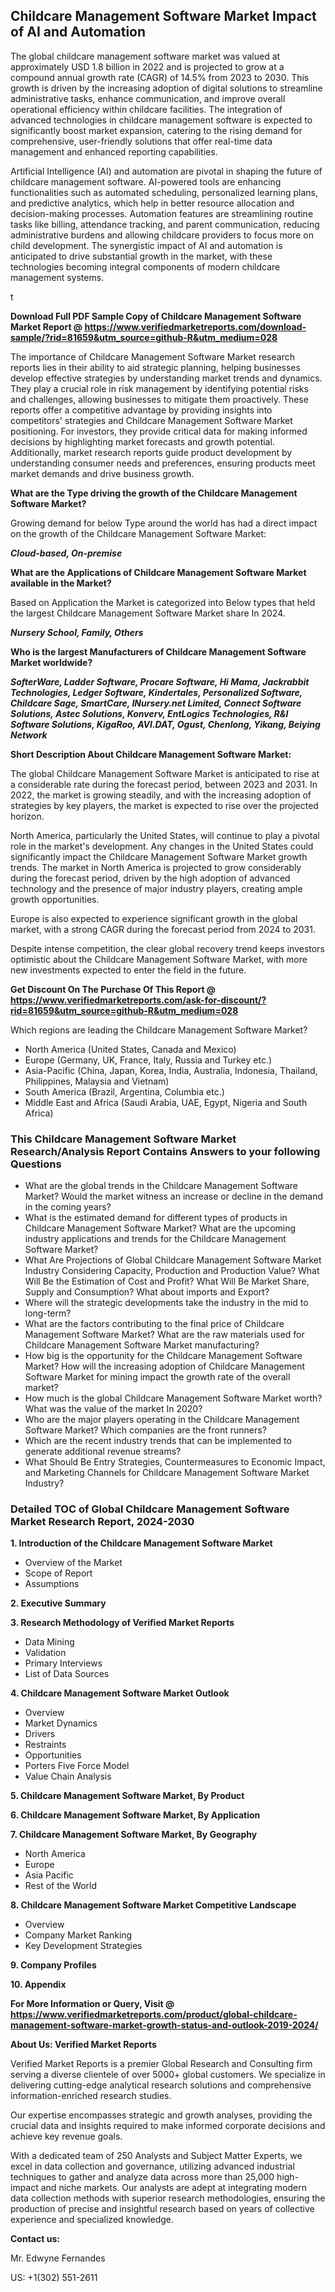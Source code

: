 <h2>Childcare Management Software Market Impact of AI and Automation</h2><p>The global childcare management software market was valued at approximately USD 1.8 billion in 2022 and is projected to grow at a compound annual growth rate (CAGR) of 14.5% from 2023 to 2030. This growth is driven by the increasing adoption of digital solutions to streamline administrative tasks, enhance communication, and improve overall operational efficiency within childcare facilities. The integration of advanced technologies in childcare management software is expected to significantly boost market expansion, catering to the rising demand for comprehensive, user-friendly solutions that offer real-time data management and enhanced reporting capabilities.</p><p>Artificial Intelligence (AI) and automation are pivotal in shaping the future of childcare management software. AI-powered tools are enhancing functionalities such as automated scheduling, personalized learning plans, and predictive analytics, which help in better resource allocation and decision-making processes. Automation features are streamlining routine tasks like billing, attendance tracking, and parent communication, reducing administrative burdens and allowing childcare providers to focus more on child development. The synergistic impact of AI and automation is anticipated to drive substantial growth in the market, with these technologies becoming integral components of modern childcare management systems.</p>t</p><p id="" class=""><strong>Download Full PDF Sample Copy of Childcare Management Software Market Report @ <a href="https://www.verifiedmarketreports.com/download-sample/?rid=81659&utm_source=github-R&utm_medium=028" target="_blank">https://www.verifiedmarketreports.com/download-sample/?rid=81659&utm_source=github-R&utm_medium=028</a></strong></p><p>The importance of&nbsp;Childcare Management Software Market research reports lies in their ability to aid strategic planning, helping businesses develop effective strategies by understanding market trends and dynamics. They play a crucial role in risk management by identifying potential risks and challenges, allowing businesses to mitigate them proactively. These reports offer a competitive advantage by providing insights into competitors' strategies and Childcare Management Software Market positioning. For investors, they provide critical data for making informed decisions by highlighting market forecasts and growth potential. Additionally, market research reports guide product development by understanding consumer needs and preferences, ensuring products meet market demands and drive business growth.</p><p><strong>What are the&nbsp;Type driving the growth of the Childcare Management Software Market?</strong></p><p id="" class="">Growing demand for below Type around the world has had a direct impact on the growth of the Childcare Management Software Market:</p><em><strong>Cloud-based, On-premise</strong></em></p><strong>What are the&nbsp;Applications&nbsp;of Childcare Management Software Market available in the Market?</strong></p><p id="" class="">Based on Application the Market is categorized into Below types that held the largest Childcare Management Software Market share In 2024.</p><em><strong>Nursery School, Family, Others</strong></em></p><strong>Who is the largest Manufacturers of Childcare Management Software Market worldwide?</strong></p><p><em><strong>SofterWare, Ladder Software, Procare Software, Hi Mama, Jackrabbit Technologies, Ledger Software, Kindertales, Personalized Software, Childcare Sage, SmartCare, INursery.net Limited, Connect Software Solutions, Astec Solutions, Konverv, EntLogics Technologies, R&I Software Solutions, KigaRoo, AVI.DAT, Ogust, Chenlong, Yikang, Beiying Network</strong></em></p><p id="" class=""><strong>Short Description About Childcare Management Software Market:</strong></p><p>The global Childcare Management Software Market is anticipated to rise at a considerable rate during the forecast period, between 2023 and 2031. In 2022, the market is growing steadily, and with the increasing adoption of strategies by key players, the market is expected to rise over the projected horizon.</p><p>North America, particularly the United States, will continue to play a pivotal role in the market's development. Any changes in the United States could significantly impact the Childcare Management Software Market growth trends. The market in North America is projected to grow considerably during the forecast period, driven by the high adoption of advanced technology and the presence of major industry players, creating ample growth opportunities.</p><p>Europe is also expected to experience significant growth in the global market, with a strong CAGR during the forecast period from 2024 to 2031.</p><p>Despite intense competition, the clear global recovery trend keeps investors optimistic about the Childcare Management Software Market, with more new investments expected to enter the field in the future.</p><p id="" class=""><strong>Get Discount On The Purchase Of This Report @ <a href="https://www.verifiedmarketreports.com/ask-for-discount/?rid=81659&utm_source=github-R&utm_medium=028" target="_blank">https://www.verifiedmarketreports.com/ask-for-discount/?rid=81659&utm_source=github-R&utm_medium=028</a></strong></p>Which regions are leading the Childcare Management Software Market?</p><ul><li>North America (United States, Canada and Mexico)</li><li>Europe (Germany, UK, France, Italy, Russia and Turkey etc.)</li><li>Asia-Pacific (China, Japan, Korea, India, Australia, Indonesia, Thailand, Philippines, Malaysia and Vietnam)</li><li>South America (Brazil, Argentina, Columbia etc.)</li><li>Middle East and Africa (Saudi Arabia, UAE, Egypt, Nigeria and South Africa)</li></ul><h3 id="" class="">This Childcare Management Software Market Research/Analysis Report Contains Answers to your following Questions</h3><ul><li>What are the global trends in the Childcare Management Software Market? Would the market witness an increase or decline in the demand in the coming years?</li><li>What is the estimated demand for different types of products in Childcare Management Software Market? What are the upcoming industry applications and trends for the Childcare Management Software Market?</li><li>What Are Projections of Global Childcare Management Software Market Industry Considering Capacity, Production and Production Value? What Will Be the Estimation of Cost and Profit? What Will Be Market Share, Supply and Consumption? What about imports and Export?</li><li>Where will the strategic developments take the industry in the mid to long-term?</li><li>What are the factors contributing to the final price of Childcare Management Software Market? What are the raw materials used for Childcare Management Software Market manufacturing?</li><li>How big is the opportunity for the Childcare Management Software Market? How will the increasing adoption of Childcare Management Software Market for mining impact the growth rate of the overall market?</li><li>How much is the global Childcare Management Software Market worth? What was the value of the market In 2020?</li><li>Who are the major players operating in the Childcare Management Software Market? Which companies are the front runners?</li><li>Which are the recent industry trends that can be implemented to generate additional revenue streams?</li><li>What Should Be Entry Strategies, Countermeasures to Economic Impact, and Marketing Channels for Childcare Management Software Market Industry?</li></ul><h3 id="" class="">Detailed TOC of Global Childcare Management Software Market Research Report, 2024-2030</h3><p id="" class=""><strong>1. Introduction of the Childcare Management Software Market</strong></p><ul><li>Overview of the Market</li><li>Scope of Report</li><li>Assumptions</li></ul><p id="" class=""><strong>2. Executive Summary</strong></p><p id="" class=""><strong>3. Research Methodology of Verified Market Reports</strong></p><ul><li>Data Mining</li><li>Validation</li><li>Primary Interviews</li><li>List of Data Sources</li></ul><p id="" class=""><strong>4. Childcare Management Software Market Outlook</strong></p><ul><li>Overview</li><li>Market Dynamics</li><li>Drivers</li><li>Restraints</li><li>Opportunities</li><li>Porters Five Force Model</li><li>Value Chain Analysis</li></ul><p id="" class=""><strong>5. Childcare Management Software Market, By Product</strong></p><p id="" class=""><strong>6. Childcare Management Software Market, By Application</strong></p><p id="" class=""><strong>7. Childcare Management Software Market, By Geography</strong></p><ul><li>North America</li><li>Europe</li><li>Asia Pacific</li><li>Rest of the World</li></ul><p id="" class=""><strong>8. Childcare Management Software Market Competitive Landscape</strong></p><ul><li>Overview</li><li>Company Market Ranking</li><li>Key Development Strategies</li></ul><p id="" class=""><strong>9. Company Profiles</strong></p><p id="" class=""><strong>10. Appendix</strong></p><p id="" class=""><strong>For More Information or Query, Visit @ <a href="https://www.verifiedmarketreports.com/product/global-childcare-management-software-market-growth-status-and-outlook-2019-2024/" target="_blank">https://www.verifiedmarketreports.com/product/global-childcare-management-software-market-growth-status-and-outlook-2019-2024/</a></strong></p><p id="" class=""><strong>About Us: Verified Market Reports</strong></p><p id="" class="">Verified Market Reports is a premier Global Research and Consulting firm serving a diverse clientele of over 5000+ global customers. We specialize in delivering cutting-edge analytical research solutions and comprehensive information-enriched research studies.</p><p id="" class="">Our expertise encompasses strategic and growth analyses, providing the crucial data and insights required to make informed corporate decisions and achieve key revenue goals.</p><p id="" class="">With a dedicated team of 250 Analysts and Subject Matter Experts, we excel in data collection and governance, utilizing advanced industrial techniques to gather and analyze data across more than 25,000 high-impact and niche markets. Our analysts are adept at integrating modern data collection methods with superior research methodologies, ensuring the production of precise and insightful research based on years of collective experience and specialized knowledge.</p><p id="" class=""><strong>Contact us:</strong></p><p id="" class="">Mr. Edwyne Fernandes</p><p id="" class="">US: +1(302) 551-2611</p>